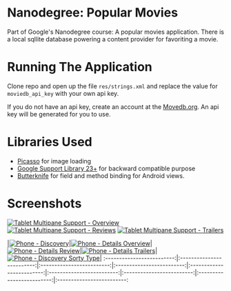 # Nanodegree: Popular Movies
Part of Google's Nanodegree course: A popular movies application. There is a local sqllite database powering a content provider for favoriting a movie. 

# Running The Application
Clone repo and open up the file `res/strings.xml` and replace the value for `moviedb_api_key` with your own api key.

If you do not have an api key, create an account at the [Movedb.org](https://www.themoviedb.org/account/signup). An api key will be generated for you to use.

# Libraries Used
* [Picasso](http://square.github.io/picasso/) for image loading
* [Google Support Library 23+](https://developer.android.com/topic/libraries/support-library/revisions.html) for backward compatible purpose
* [Butterknife](http://jakewharton.github.io/butterknife/) for field and method binding for Android views.

# Screenshots
[![Tablet Multipane Support - Overview](screenshot_tablet_multipane_overview.png)](https://bundeeteddee.github.io/Nanodegree-PopularMovies/)
[![Tablet Multipane Support - Reviews](screenshot_tablet_multipane_reviews.png)](https://bundeeteddee.github.io/Nanodegree-PopularMovies/)
[![Tablet Multipane Support - Trailers](screenshot_tablet_multipane_trailers.png)](https://bundeeteddee.github.io/Nanodegree-PopularMovies/)

|[![Phone - Discovery](screenshot_phone_discovery.png)](https://bundeeteddee.github.io/Nanodegree-PopularMovies/)|[![Phone - Details Overview](screenshot_phone_details_overview.png)](https://bundeeteddee.github.io/Nanodegree-PopularMovies/)|[![Phone - Details Review](screenshot_phone_details_reviews.png)](https://bundeeteddee.github.io/Nanodegree-PopularMovies/)|[![Phone - Details Trailers](screenshot_phone_details_trailers.png)](https://bundeeteddee.github.io/Nanodegree-PopularMovies/)|[![Phone - Discovery Sorty Type](screenshot_phone_discovery_sorttype.png)](https://bundeeteddee.github.io/Nanodegree-PopularMovies/)|
:-------------------------:|:-------------------------:|:-------------------------:|:-------------------------:|:-------------------------:|:-------------------------:|:-------------------------:|:-------------------------:|:-------------------------:
